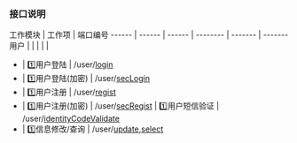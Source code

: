 ### 接口说明


工作模块 | 工作项 | 端口编号 
------ | ------ | ------ | -------- | ------- | ------- 
用户 | | | | |
* | :one:用户登陆 | /user/[login](./interface/HZ/userreg.md) 
* | :one:用户登陆(加密) | /user/[secLogin](./interface/HZ/secuserreg.md) 
* | :one:用户注册 | /user/[regist](./interface/HZ/useradd.md) 
* | :one:用户注册(加密) | /user/[secRegist](./interface/HZ/secuseradd.md) 
 | :one:用户短信验证 | /user/[identityCodeValidate](./interface/HZ/identitycodevalidate.md) 
* | :one:信息修改/查询 | /user/[update](./interface/HZ/userupdate.md),[select](./interface/HZ/userselect.md)  
